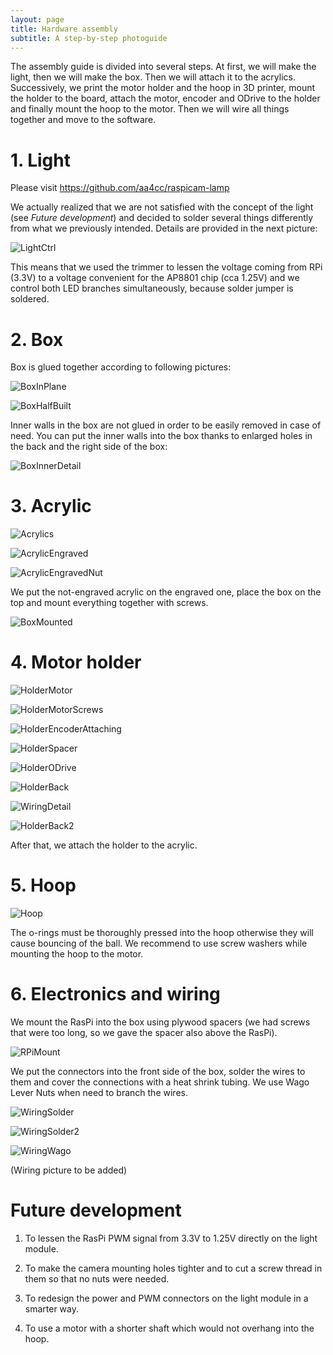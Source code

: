```yaml
---
layout: page
title: Hardware assembly
subtitle: A step-by-step photoguide
---
```

<!--
# Ball in Hoop

## Introduction -->

The assembly guide is divided into several steps. At first, we will make the light, then we will make the box. Then we will attach it to the acrylics. Successively, we print the motor holder and the hoop in 3D printer, mount the holder to the board, attach the motor, encoder and ODrive to the holder and finally mount the hoop to the motor. Then we will wire all things together and move to the software.

# 1. Light

Please visit <https://github.com/aa4cc/raspicam-lamp>

We actually realized that we are not satisfied with the concept of the light (see _Future development_) and decided to solder several things differently from what we previously intended. Details are provided in the next picture:

![LightCtrl](img/LightCtrl.jpg)

This means that we used the trimmer to lessen the voltage coming from RPi (3.3V) to a voltage convenient for the AP8801 chip (cca 1.25V) and we control both LED branches simultaneously, because solder jumper is soldered.

# 2. Box

Box is glued together according to following pictures:

![BoxInPlane](img/BoxInPlane.jpg)

![BoxHalfBuilt](img/BoxHalfBuilt.jpg)

Inner walls in the box are not glued in order to be easily removed in case of need. You can put the inner walls into the box thanks to enlarged holes in the back and the right side of the box:

![BoxInnerDetail](img/BoxInnerDetail.jpg)

# 3. Acrylic

![Acrylics](img/Acrylics.jpg)

![AcrylicEngraved](img/AcrylicEngraved.jpg)

![AcrylicEngravedNut](img/AcrylicEngravedNut.jpg)

We put the not-engraved acrylic on the engraved one, place the box on the top and mount everything together with screws.

![BoxMounted](img/BoxMounted.jpg)

# 4. Motor holder

![HolderMotor](img/HolderMotor.jpg)

![HolderMotorScrews](img/HolderMotorScrews.jpg)

![HolderEncoderAttaching](img/HolderEncoderAttaching.jpg)

![HolderSpacer](img/HolderSpacer.jpg)

![HolderODrive](img/HolderODrive.jpg)

![HolderBack](img/HolderBack.jpg)

![WiringDetail](img/WiringDetail.jpg)

![HolderBack2](img/HolderBack2.jpg)

After that, we attach the holder to the acrylic.

# 5. Hoop

![Hoop](img/Hoop.jpg)

The o-rings must be thoroughly pressed into the hoop otherwise they will cause bouncing of the ball. We recommend to use screw washers while mounting the hoop to the motor.

# 6. Electronics and wiring

We mount the RasPi into the box using plywood spacers (we had screws that were too long, so we gave the spacer also above the RasPi).

![RPiMount](img/RPiMount.jpg)

We put the connectors into the front side of the box, solder the wires to them and cover the connections with a heat shrink tubing. We use Wago Lever Nuts when need to branch the wires.

![WiringSolder](img/WiringSolder.jpg)

![WiringSolder2](img/WiringSolder2.jpg)

![WiringWago](img/WiringWago.jpg)

(Wiring picture to be added)

# Future development

1. To lessen the RasPi PWM signal from 3.3V to 1.25V directly on the light module.

2. To make the camera mounting holes tighter and to cut a screw thread in them so that no nuts were needed.

3. To redesign the power and PWM connectors on the light module in a smarter way.

4. To use a motor with a shorter shaft which would not overhang into the hoop.
